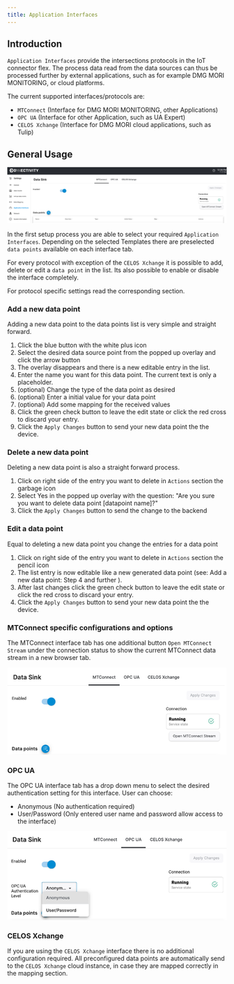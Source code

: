 ```yaml
---
title: Application Interfaces
---
```


## Introduction

`Application Interfaces` provide the intersections protocols in the IoT connector flex. The process data read from the data sources can thus be processed further by external applications, such as for example DMG MORI MONITORING, or cloud platforms.

The current supported interfaces/protocols are:

- `MTConnect` (Interface for DMG MORI MONITORING, other Applications)
- `OPC UA` (Interface for other Application, such as UA Expert)
- `CELOS Xchange` (Interface for DMG MORI cloud applications, such as Tulip)

## General Usage

![](../static/img/applicationinterface/overview.png)

In the first setup process you are able to select your required `Application Interfaces`. Depending on the selected Templates there are preselected `data points` available on each interface tab.

For every protocol with exception of the `CELOS Xchange` it is possible to add, delete or edit a `data point` in the list. Its also possible to enable or disable the interface completely.

For protocol specific settings read the corresponding section.

### Add a new data point

Adding a new data point to the data points list is very simple and straight forward.

1. Click the blue button with the white plus icon
2. Select the desired data source point from the popped up overlay and click the arrow button
3. The overlay disappears and there is a new editable entry in the list.
4. Enter the name you want for this data point. The current text is only a placeholder.
5. (optional) Change the type of the data point as desired
6. (optional) Enter a initial value for your data point
7. (optional) Add some mapping for the received values
8. Click the green check button to leave the edit state or click the red cross to discard your entry.
9. Click the `Apply Changes` button to send your new data point the the device.

### Delete a new data point

Deleting a new data point is also a straight forward process.

1. Click on right side of the entry you want to delete in `Actions` section the garbage icon
2. Select Yes in the popped up overlay with the question: "Are you sure you want to delete data point [datapoint name]?"
3. Click the `Apply Changes` button to send the change to the backend

### Edit a data point

Equal to deleting a new data point you change the entries for a data point

1. Click on right side of the entry you want to delete in `Actions` section the pencil icon
2. The list entry is now editable like a new generated data point (see: Add a new data point: Step 4 and further ).
3. After last changes click the green check button to leave the edit state or click the red cross to discard your entry.
4. Click the `Apply Changes` button to send your new data point the the device.

### MTConnect specific configurations and options

The MTConnect interface tab has one additional button `Open MTConnect Stream` under the connection status to show the current MTConnect data stream in a new browser tab.

![Open MTConnect Stream button](../static/img/applicationinterface/mtconnectstream.png)

### OPC UA

The OPC UA interface tab has a drop down menu to select the desired authentication setting for this interface. User can choose:

- Anonymous (No authentication required)
- User/Password (Only entered user name and password allow access to the interface)

![OPC UA Auth Options](../static/img/applicationinterface/opcuaauth.png)

### CELOS Xchange

If you are using the `CELOS Xchange` interface there is no additional configuration required. All preconfigured data points are automatically send to the `CELOS Xchange` cloud instance, in case they are mapped correctly in the mapping section.
